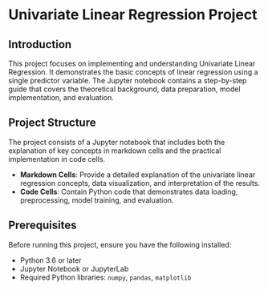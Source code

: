 # Univariate Linear Regression Project

## Introduction
This project focuses on implementing and understanding Univariate Linear Regression. It demonstrates the basic concepts of linear regression using a single predictor variable. The Jupyter notebook contains a step-by-step guide that covers the theoretical background, data preparation, model implementation, and evaluation.

## Project Structure
The project consists of a Jupyter notebook that includes both the explanation of key concepts in markdown cells and the practical implementation in code cells.

- **Markdown Cells**: Provide a detailed explanation of the univariate linear regression concepts, data visualization, and interpretation of the results.
- **Code Cells**: Contain Python code that demonstrates data loading, preprocessing, model training, and evaluation.

## Prerequisites
Before running this project, ensure you have the following installed:
- Python 3.6 or later
- Jupyter Notebook or JupyterLab
- Required Python libraries: `numpy`, `pandas`, `matplotlib`

